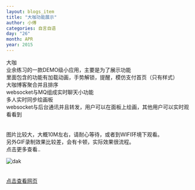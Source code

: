 ```yaml
---
layout: blogs_item
title: "大咖功能展示"
author: 小傅
categories: 自言自语
day: "26"
month: APR
year: 2015
---
```



大咖<br>
业余练习的一款DEMO级小应用，主要是为了展示功能<br>
里面包含的功能有加载动画，手势解锁，提醒，模仿支付首页（只有样式）<br>
大咖博客聚合并且排序<br>
websocket与MQ组成实时聊天小功能<br>
多人实时同步绘画板<br>websocket与后台通讯并且转发，用户可以在面板上绘画，其他用户可以实时观看看到<br>
<br><br>
图片比较大，大概10M左右，请耐心等待，或者到WIFI环境下观看。<br>
另外GIF录制效果比较差，会有卡顿，实际效果很流程。<br>
点击更多查看..<br>
<!--more-->
![dak](http://imm.haostay.com/dak.gif)
<br><br><br>
[点击查看网页](http://fatcoder.com/dak/)






